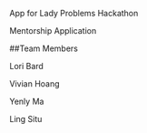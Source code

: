 App for Lady Problems Hackathon

Mentorship Application

##Team Members

Lori Bard

Vivian Hoang

Yenly Ma

Ling Situ
